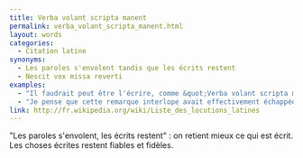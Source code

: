 ```yaml
---
title: Verba volant scripta manent
permalink: verba_volant_scripta_manent.html
layout: words
categories:
  - Citation latine
synonyms:
  - Les paroles s'envolent tandis que les écrits restent
  - Nescit vox missa reverti
examples:
  - "Il faudrait peut être l'écrire, comme &quot;Verba volant scripta manent&quot;"
  - "Je pense que cette remarque interlope avait effectivement échappéde ma bouche devant une assistance en liesse,toujours en proie à quelque boutade amphibologique.Mais, ce n'est pas à vous que je vais l'apprendre,\"verba volant, scripta manent\"... Etant donné le contexte socio-politiquede cette méga-pantalonnade, il me semble fort raisonnable de s'en teniraux écrits actuels..."
link: http://fr.wikipedia.org/wiki/Liste_des_locutions_latines
---
```


"Les paroles s'envolent, les écrits restent" : on retient mieux ce qui est écrit.
Les choses écrites restent fiables et fidèles.

